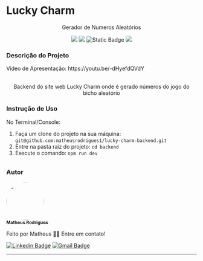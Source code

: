 <h1>Lucky Charm</h1>
<p align="center">Gerador de Numeros Aleatórios</p>
<p align="center">
    <a alt="Typescript">
        <img src="https://img.shields.io/badge/Typescript-Typescript-blue" />
    </a>
    <a alt="NodeJs">
        <img src="https://img.shields.io/badge/NodeJs-NodeJs-green" />
    </a>
    <a alt="PostgreSQL">
        <img alt="Static Badge" src="https://img.shields.io/badge/PostgresSQL-PostgreSQL-white">
    </a>
    <a alt="Prisma">
        <img src="https://img.shields.io/badge/Prisma-Prisma-brightgreen" />
</p>

<h3>Descrição do Projeto</h3>
Video de Apresentação: https://youtu.be/-dHyefdQVdY


<p align="center">
<br>
Backend do site web Lucky Charm onde é gerado números do jogo do bicho aleatório
</p>
</figure>

<h3>Instrução de Uso</h3>
<p>No Terminal/Console:</p>
<ol>
	<li>Faça um clone do projeto na sua máquina: <code>git@github.com:matheusrodrigues1/lucky-charm-backend.git</code></li>
	<li>Entre na pasta raiz do projeto: <code>cd backend</code></li> 
	<li>Execute o comando: <code>npm run dev</code></li>
</ol>
<h6></h6>


<h3>Autor</h3>

<a href="https://www.linkedin.com/in/matheus-rodrigues-1a1899231/">
 <img style="border-radius: 50%;" src="https://media.licdn.com/dms/image/D4D35AQGzqYL31HOogA/profile-framedphoto-shrink_200_200/0/1660356187895?e=1685559600&v=beta&t=jKwZqedJ1gWGA-zBMP-9i3jsWmybNwYOtI2G1tSWGUc" width="100px;" alt=""/>
 <br />
 <sub><b>Matheus Rodrigues</b></sub></a> <a href="" title="Instagram"></a>

Feito por Matheus 👋🏽 Entre em contato!

[![Linkedin Badge](https://img.shields.io/badge/-Matheus-blue?style=flat-square&logo=Linkedin&logoColor=white&link=https://www.linkedin.com/in/matheus-rodrigues-1a1899231/)](https://www.linkedin.com/in/matheus-rodrigues-1a1899231/)
[![Gmail Badge](https://img.shields.io/badge/-cm6131838@gmail.com-c14438?style=flat-square&logo=Gmail&logoColor=white&link=mailto:cm6131838@gmail.com)](mailto:cm6131838@gmail.com)
<hr>
